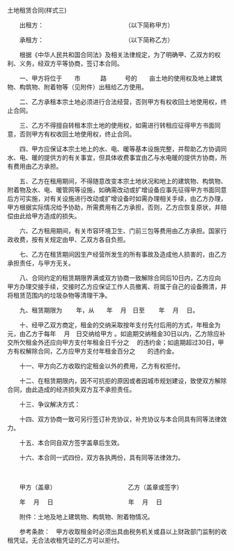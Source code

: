 



土地租赁合同(样式三)



 

　　出租方：　　　　　　　　　　　　　 （以下简称甲方）

　　承租方：　　　　　　　　　　　　　 （以下简称乙方）　　

　　根据《中华人民共和国合同法》及相关法律规定，为了明确甲、乙双方的权利、义务，经双方平等协商，签订本合同。　　

　　一、甲方将位于　　市　　　 路　　　号的　　亩土地的使用权及地上建筑物、构筑物、附着物等（见附件）出租给乙方使用。　　

　　二、乙方承租本宗土地必须进行合法经营，否则甲方有权收回土地使用权，终止合同。　　

　　三、乙方不得擅自转租本宗土地的使用权，如需进行转租应征得甲方书面同意，否则甲方有权收回土地使用权，终止合同。　　

　　四、甲方应保证本宗土地上的水、电、暖等基本设施完整，并帮助乙方协调同水、电、暖的提供方的有关事宜，但具体收费事宜由乙与水电暖的提供方协商，所有费用由乙方承担。　

　　五、乙方在租用期间，不得随意改变本宗土地状况和地上的建筑物、构筑物、附着物及水、电、暖管网等设施，如确需改动或扩增设备应事先征得甲方书面同意后方可实施，对有关设施进行改动或扩增设备时如需办理相关手续，由乙方办理，甲方根据实际情况给予协助，所需费用有乙方承担，否则，乙方应恢复原状，并赔偿由此给甲方造成的损失。　　

　　六、乙方租用期间，有关市容环境卫生、门前三包等费用由乙方承担。国家行政收费，按有关规定由甲、乙双方各自负担。　　

　　七、乙方在租赁期间因生产经营所发生的所有事故及造成他人损害的，由乙方承担责任，与甲方无关。　　

　　八、合同约定的租赁期限界满或双方协商一致解除合同后10日内，乙方应向甲方办理交接手续，交接时乙方应保证工作人员撤离、将属于自己的设备腾清，并将租赁范围内的垃圾杂物等清理干净。　　

　　九、租赁期限为　　 年，从　　年　 月　日至　　 年　 月　 日。　　

　　十、经甲乙双方商定，租金的交纳采取按年支付先付后用的方式，年租金为　　 元，由乙方于每年　 月　日交纳给甲方 。如逾期交纳租金30日以内，乙方除应补交所欠租金外还应向甲方支付年租金日千分之　 的违约金；如逾期超过30日，甲方有权解除合同，乙方应甲方支付年租金百分之　　的违约金。　　

　　十一、甲方向乙方收取约定租金以外的费用，乙方有权拒付。　　

　　十二、在租赁期限内，因不可抗拒的原因或者因城市规划建设，致使双方解除合同，由此造成的经济损失双方互不承担责任。　　

　　十三、争议解决方式：　　

　　十四、双方协商一致可另行签订补充协议，补充协议与本合同具有同等法律效力。　　

　　十五、本合同自双方签字盖章后生效。　　

　　十六、本合同一式四份，双方各执两份，具有同等法律效力。

　　

　　甲方（盖章）　　　　　　　　　　　　 乙方（盖章或签字）　　

　　年　 月　 日　　　　　　　　　　　　 年　 月　 日　　

　　附件：土地及地上建筑物、构筑物、附着物情况。

　　参考条款：　甲方收取租金时必须出具由税务机关或县以上财政部门监制的收租凭证。无合法收租凭证的乙方可以拒付。